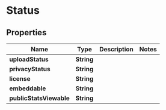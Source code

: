 
# Status

## Properties
Name | Type | Description | Notes
------------ | ------------- | ------------- | -------------
**uploadStatus** | **String** |  | 
**privacyStatus** | **String** |  | 
**license** | **String** |  | 
**embeddable** | **String** |  | 
**publicStatsViewable** | **String** |  | 



